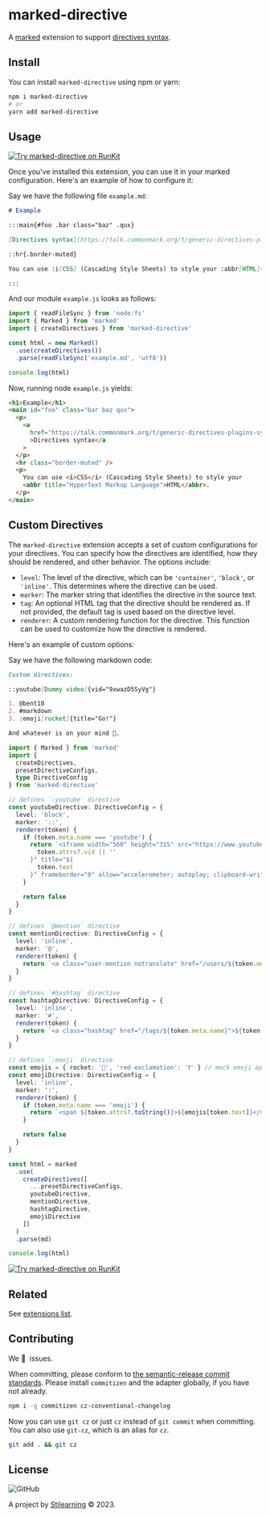 # marked-directive

A [marked](https://marked.js.org/) extension to support [directives syntax](https://talk.commonmark.org/t/generic-directives-plugins-syntax/444).

## Install

You can install `marked-directive` using npm or yarn:

```bash
npm i marked-directive
# or
yarn add marked-directive
```

## Usage

[![Try marked-directive on RunKit](https://badge.runkitcdn.com/marked-directive.svg)](https://untitled-zniiqipcb1b2.runkit.sh/)

Once you've installed this extension, you can use it in your marked configuration. Here's an example of how to configure it:

Say we have the following file `example.md`:

```md
# Example

:::main{#foo .bar class="baz" .qux}

[Directives syntax](https://talk.commonmark.org/t/generic-directives-plugins-syntax/444)

::hr{.border-muted}

You can use :i[CSS] (Cascading Style Sheets) to style your :abbr[HTML]{title="HyperText Markup Language"}.

:::
```

And our module `example.js` looks as follows:

```js
import { readFileSync } from 'node:fs'
import { Marked } from 'marked'
import { createDirectives } from 'marked-directive'

const html = new Marked()
  .use(createDirectives())
  .parse(readFileSync('example.md', 'utf8'))

console.log(html)
```

Now, running node `example.js` yields:

```html
<h1>Example</h1>
<main id="foo" class="bar baz qux">
  <p>
    <a
      href="https://talk.commonmark.org/t/generic-directives-plugins-syntax/444"
      >Directives syntax</a
    >
  </p>
  <hr class="border-muted" />
  <p>
    You can use <i>CSS</i> (Cascading Style Sheets) to style your
    <abbr title="HyperText Markup Language">HTML</abbr>.
  </p>
</main>
```

## Custom Directives

The `marked-directive` extension accepts a set of custom configurations for your directives. You can specify how the directives are identified, how they should be rendered, and other behavior. The options include:

- `level`: The level of the directive, which can be `'container'`, `'block'`, or `'inline'`. This determines where the directive can be used.
- `marker`: The marker string that identifies the directive in the source text.
- `tag`: An optional HTML tag that the directive should be rendered as. If not provided, the default tag is used based on the directive level.
- `renderer`: A custom rendering function for the directive. This function can be used to customize how the directive is rendered.

Here's an example of custom options:

Say we have the following markdown code:

```md
Custom directives:

::youtube[Dummy video]{vid="9xwazD5SyVg"}

1. @bent10
2. #markdown
3. :emoji[rocket]{title="Go!"}

And whatever is on your mind 🤯.
```

```ts
import { Marked } from 'marked'
import {
  createDirectives,
  presetDirectiveConfigs,
  type DirectiveConfig
} from 'marked-directive'

// defines `:youtube` directive
const youtubeDirective: DirectiveConfig = {
  level: 'block',
  marker: '::',
  renderer(token) {
    if (token.meta.name === 'youtube') {
      return `<iframe width="560" height="315" src="https://www.youtube.com/embed/${
        token.attrs?.vid || ''
      }" title="${
        token.text
      }" frameborder="0" allow="accelerometer; autoplay; clipboard-write; encrypted-media; gyroscope; picture-in-picture; web-share" allowfullscreen></iframe>`
    }

    return false
  }
}

// defines `@mention` directive
const mentionDirective: DirectiveConfig = {
  level: 'inline',
  marker: '@',
  renderer(token) {
    return `<a class="user-mention notranslate" href="/users/${token.meta.name}">${token.meta.name}</a>`
  }
}

// defines `#hashtag` directive
const hashtagDirective: DirectiveConfig = {
  level: 'inline',
  marker: '#',
  renderer(token) {
    return `<a class="hashtag" href="/tags/${token.meta.name}">${token.meta.name}</a>`
  }
}

// defines `:emoji` directive
const emojis = { rocket: '🚀', 'red-exclamation': '❗' } // mock emoji api
const emojiDirective: DirectiveConfig = {
  level: 'inline',
  marker: ':',
  renderer(token) {
    if (token.meta.name === 'emoji') {
      return `<span ${token.attrs?.toString()}>${emojis[token.text]}</span>`
    }

    return false
  }
}

const html = marked
  .use(
    createDirectives([
      ...presetDirectiveConfigs,
      youtubeDirective,
      mentionDirective,
      hashtagDirective,
      emojiDirective
    ])
  )
  .parse(md)

console.log(html)
```

[![Try marked-directive on RunKit](https://badge.runkitcdn.com/marked-directive.svg)](https://runkit.com/bent10/653904fc74e675000868561d)

## Related

See [extensions list](https://github.com/bent10/marked-extensions/edit/main/readme.md#packages).

## Contributing

We 💛&nbsp; issues.

When committing, please conform to [the semantic-release commit standards](https://www.conventionalcommits.org/). Please install `commitizen` and the adapter globally, if you have not already.

```bash
npm i -g commitizen cz-conventional-changelog
```

Now you can use `git cz` or just `cz` instead of `git commit` when committing. You can also use `git-cz`, which is an alias for `cz`.

```bash
git add . && git cz
```

## License

![GitHub](https://img.shields.io/github/license/bent10/marked-extensions)

A project by [Stilearning](https://stilearning.com) &copy; 2023.
